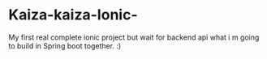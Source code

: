 # Kaiza-kaiza-Ionic-
My first real complete ionic project but wait for backend api what i m going to build in Spring boot together. :)
